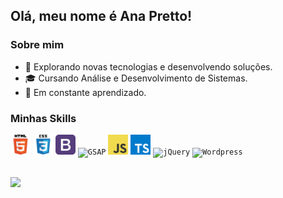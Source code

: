 ## Olá, meu nome é <strong>Ana Pretto!</strong> 

<h3>Sobre mim</h3>

- 🤔 Explorando novas tecnologias e desenvolvendo soluções.
- 🎓 Cursando Análise e Desenvolvimento de Sistemas.
- 🌱&nbsp;Em constante aprendizado.

<h3>Minhas Skills</h3>

<code><img height="32" src="https://raw.githubusercontent.com/github/explore/80688e429a7d4ef2fca1e82350fe8e3517d3494d/topics/html/html.png" alt="HTML5"/></code>
<code><img height="32" src="https://raw.githubusercontent.com/github/explore/80688e429a7d4ef2fca1e82350fe8e3517d3494d/topics/css/css.png" alt="CSS"/></code>
<code><img height="32" src="https://raw.githubusercontent.com/github/explore/80688e429a7d4ef2fca1e82350fe8e3517d3494d/topics/bootstrap/bootstrap.png" alt="Bootstrap"/></code>
<code><img height="32" src="https://yt3.googleusercontent.com/ytc/APkrFKaUsjjsvBCg5ZHhHGRWoOQYB2PQkPrJLZMJGEOW=s176-c-k-c0x00ffffff-no-rj" alt="GSAP"/></code>
<code><img height="32" src="https://raw.githubusercontent.com/github/explore/80688e429a7d4ef2fca1e82350fe8e3517d3494d/topics/javascript/javascript.png" alt="Javascript"/></code>
<code><img height="32" src="https://raw.githubusercontent.com/github/explore/80688e429a7d4ef2fca1e82350fe8e3517d3494d/topics/typescript/typescript.png" alt="Typescript"/></code>
<code><img height="32" src="https://encrypted-tbn0.gstatic.com/images?q=tbn:ANd9GcRQyhIAowimFMW-8fxc1_f6G8HwN8NHU_Tpi9oY5scL2dCKBJ5VgUEXjjZb70vdVLlkbPc&usqp=CAU" alt="jQuery"/></code>
<code><img height="32" src="https://encrypted-tbn0.gstatic.com/images?q=tbn:ANd9GcQSAT6iKJ9iay2mDXKhtRwmbSyBxyq1oVYaDaiXlCr-aIEMqh0aSqmpiMYHVwNJC15hQz8&usqp=CAU" alt="Wordpress"/></code>



<br/>

<div>
<a href="https://github.com/anapretto">
<img height="180em" src="https://github-readme-stats.vercel.app/api/top-langs/?username=anapretto&layout=compact&langs_count=7&theme=dracula"/>
</div>
